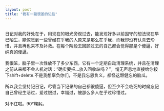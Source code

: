 ```yaml
---
layout: post
title: "我有一副很差的记性"
---
```

    
日记对我的好处在于，用现在的眼光旁观过去，能发现好多以前固守的想法现在早已陌生，能惊觉到一些曾经在乎我的人原来是那么在乎我，而我却没有认真去珍惜，并且再也来不及补救。在每个阶段去回顾过去的自己都会觉得那是个傻逼，好纯真的傻逼。  
    
我很笨，脑子里一次性放不了多少东西，它有一个定期自动清理系统，并且在清理之前从来都不会人机对话：“确实要把...放入回收站吗？”，悄无声息地直接给你按下shift+delete.不是我想辜负你们，不是我忘恩负义，都怪这颗健忘的脑瓜。  
    
所以我会坚持记日记，尽管当下记录的自己都很傻逼，但至少不会临死的时候忘记自己曾经生活过，爱过恨过，幸福过，被那么多人在乎过珍惜过。  
    
对不住啦。90°鞠躬。							  
		
